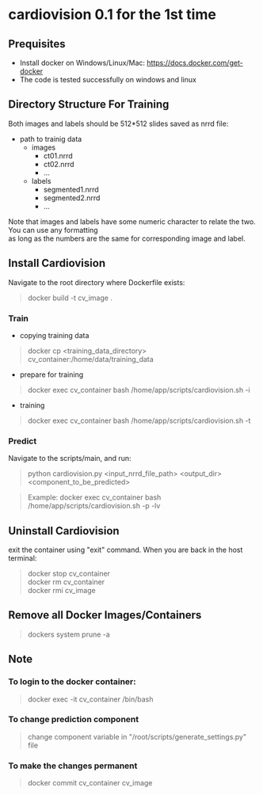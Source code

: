 # cardiovision 0.1 for the 1st time

## Prequisites
- Install docker on Windows/Linux/Mac: https://docs.docker.com/get-docker
- The code is tested successfully on windows and linux
## Directory Structure For Training
Both images and labels should be 512*512 slides saved as nrrd file:

* path to trainig data
    * images
        * ct01.nrrd
        * ct02.nrrd
        * ...
    * labels
        * segmented1.nrrd
        * segmented2.nrrd
        * ...

Note that images and labels have some numeric character to relate the two. You can use any formatting\
as long as the numbers are the same for corresponding image and label.

## Install Cardiovision
Navigate to the root directory where Dockerfile exists:
>docker build -t cv_image .

### Train
- copying training data
>docker cp <training_data_directory> cv_container:/home/data/training_data
- prepare for training
>docker exec cv_container bash /home/app/scripts/cardiovision.sh -i
- training
>docker exec cv_container bash /home/app/scripts/cardiovision.sh -t

### Predict
Navigate to the scripts/main, and run:
>python cardiovision.py <input_nrrd_file_path> <output_dir> <component_to_be_predicted>

>Example: docker exec cv_container bash /home/app/scripts/cardiovision.sh -p -lv

## Uninstall Cardiovision
exit the container using "exit" command. When you are back in the host terminal:
>docker stop cv_container\
>docker rm cv_container\
>docker rmi cv_image

## Remove all Docker Images/Containers
>dockers system prune -a

## Note
### To login to the docker container:
>docker exec -it cv_container /bin/bash

### To change prediction component
>change component variable in "/root/scripts/generate_settings.py" file

### To make the changes permanent
>docker commit cv_container cv_image
